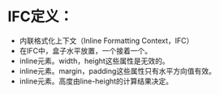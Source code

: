 # IFC定义：
* 内联格式化上下文（Inline Formatting Context，IFC）
* 在IFC中，盒子水平放置，一个接着一个。
* inline元素。width，height这些属性是无效的。
* inline元素。margin，padding这些属性只有水平方向值有效。
* inline元素。高度由line-height的计算结果决定。
